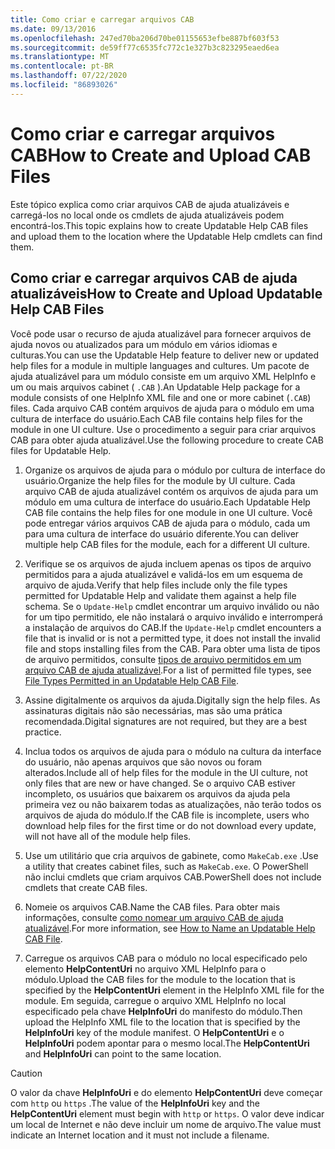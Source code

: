 ```yaml
---
title: Como criar e carregar arquivos CAB
ms.date: 09/13/2016
ms.openlocfilehash: 247ed70ba206d70be01155653efbe887bf603f53
ms.sourcegitcommit: de59ff77c6535fc772c1e327b3c823295eaed6ea
ms.translationtype: MT
ms.contentlocale: pt-BR
ms.lasthandoff: 07/22/2020
ms.locfileid: "86893026"
---
```

# <a name="how-to-create-and-upload-cab-files"></a><span data-ttu-id="59b44-102">Como criar e carregar arquivos CAB</span><span class="sxs-lookup"><span data-stu-id="59b44-102">How to Create and Upload CAB Files</span></span>

<span data-ttu-id="59b44-103">Este tópico explica como criar arquivos CAB de ajuda atualizáveis e carregá-los no local onde os cmdlets de ajuda atualizáveis podem encontrá-los.</span><span class="sxs-lookup"><span data-stu-id="59b44-103">This topic explains how to create Updatable Help CAB files and upload them to the location where the Updatable Help cmdlets can find them.</span></span>

## <a name="how-to-create-and-upload-updatable-help-cab-files"></a><span data-ttu-id="59b44-104">Como criar e carregar arquivos CAB de ajuda atualizáveis</span><span class="sxs-lookup"><span data-stu-id="59b44-104">How to Create and Upload Updatable Help CAB Files</span></span>

<span data-ttu-id="59b44-105">Você pode usar o recurso de ajuda atualizável para fornecer arquivos de ajuda novos ou atualizados para um módulo em vários idiomas e culturas.</span><span class="sxs-lookup"><span data-stu-id="59b44-105">You can use the Updatable Help feature to deliver new or updated help files for a module in multiple languages and cultures.</span></span> <span data-ttu-id="59b44-106">Um pacote de ajuda atualizável para um módulo consiste em um arquivo XML HelpInfo e um ou mais arquivos cabinet ( `.CAB` ).</span><span class="sxs-lookup"><span data-stu-id="59b44-106">An Updatable Help package for a module consists of one HelpInfo XML file and one or more cabinet (`.CAB`) files.</span></span> <span data-ttu-id="59b44-107">Cada arquivo CAB contém arquivos de ajuda para o módulo em uma cultura de interface do usuário.</span><span class="sxs-lookup"><span data-stu-id="59b44-107">Each CAB file contains help files for the module in one UI culture.</span></span> <span data-ttu-id="59b44-108">Use o procedimento a seguir para criar arquivos CAB para obter ajuda atualizável.</span><span class="sxs-lookup"><span data-stu-id="59b44-108">Use the following procedure to create CAB files for Updatable Help.</span></span>

1. <span data-ttu-id="59b44-109">Organize os arquivos de ajuda para o módulo por cultura de interface do usuário.</span><span class="sxs-lookup"><span data-stu-id="59b44-109">Organize the help files for the module by UI culture.</span></span> <span data-ttu-id="59b44-110">Cada arquivo CAB de ajuda atualizável contém os arquivos de ajuda para um módulo em uma cultura de interface do usuário.</span><span class="sxs-lookup"><span data-stu-id="59b44-110">Each Updatable Help CAB file contains the help files for one module in one UI culture.</span></span> <span data-ttu-id="59b44-111">Você pode entregar vários arquivos CAB de ajuda para o módulo, cada um para uma cultura de interface do usuário diferente.</span><span class="sxs-lookup"><span data-stu-id="59b44-111">You can deliver multiple help CAB files for the module, each for a different UI culture.</span></span>

1. <span data-ttu-id="59b44-112">Verifique se os arquivos de ajuda incluem apenas os tipos de arquivo permitidos para a ajuda atualizável e validá-los em um esquema de arquivo de ajuda.</span><span class="sxs-lookup"><span data-stu-id="59b44-112">Verify that help files include only the file types permitted for Updatable Help and validate them against a help file schema.</span></span> <span data-ttu-id="59b44-113">Se o `Update-Help` cmdlet encontrar um arquivo inválido ou não for um tipo permitido, ele não instalará o arquivo inválido e interromperá a instalação de arquivos do CAB.</span><span class="sxs-lookup"><span data-stu-id="59b44-113">If the `Update-Help` cmdlet encounters a file that is invalid or is not a permitted type, it does not install the invalid file and stops installing files from the CAB.</span></span> <span data-ttu-id="59b44-114">Para obter uma lista de tipos de arquivo permitidos, consulte [tipos de arquivo permitidos em um arquivo CAB de ajuda atualizável](./file-types-permitted-in-an-updatable-help-cab-file.md).</span><span class="sxs-lookup"><span data-stu-id="59b44-114">For a list of permitted file types, see [File Types Permitted in an Updatable Help CAB File](./file-types-permitted-in-an-updatable-help-cab-file.md).</span></span>

1. <span data-ttu-id="59b44-115">Assine digitalmente os arquivos da ajuda.</span><span class="sxs-lookup"><span data-stu-id="59b44-115">Digitally sign the help files.</span></span> <span data-ttu-id="59b44-116">As assinaturas digitais não são necessárias, mas são uma prática recomendada.</span><span class="sxs-lookup"><span data-stu-id="59b44-116">Digital signatures are not required, but they are a best practice.</span></span>

1. <span data-ttu-id="59b44-117">Inclua todos os arquivos de ajuda para o módulo na cultura da interface do usuário, não apenas arquivos que são novos ou foram alterados.</span><span class="sxs-lookup"><span data-stu-id="59b44-117">Include all of help files for the module in the UI culture, not only files that are new or have changed.</span></span> <span data-ttu-id="59b44-118">Se o arquivo CAB estiver incompleto, os usuários que baixarem os arquivos da ajuda pela primeira vez ou não baixarem todas as atualizações, não terão todos os arquivos de ajuda do módulo.</span><span class="sxs-lookup"><span data-stu-id="59b44-118">If the CAB file is incomplete, users who download help files for the first time or do not download every update, will not have all of the module help files.</span></span>

1. <span data-ttu-id="59b44-119">Use um utilitário que cria arquivos de gabinete, como `MakeCab.exe` .</span><span class="sxs-lookup"><span data-stu-id="59b44-119">Use a utility that creates cabinet files, such as `MakeCab.exe`.</span></span> <span data-ttu-id="59b44-120">O PowerShell não inclui cmdlets que criam arquivos CAB.</span><span class="sxs-lookup"><span data-stu-id="59b44-120">PowerShell does not include cmdlets that create CAB files.</span></span>

1. <span data-ttu-id="59b44-121">Nomeie os arquivos CAB.</span><span class="sxs-lookup"><span data-stu-id="59b44-121">Name the CAB files.</span></span> <span data-ttu-id="59b44-122">Para obter mais informações, consulte [como nomear um arquivo CAB de ajuda atualizável](./how-to-name-an-updatable-help-cab-file.md).</span><span class="sxs-lookup"><span data-stu-id="59b44-122">For more information, see [How to Name an Updatable Help CAB File](./how-to-name-an-updatable-help-cab-file.md).</span></span>

1. <span data-ttu-id="59b44-123">Carregue os arquivos CAB para o módulo no local especificado pelo elemento **HelpContentUri** no arquivo XML HelpInfo para o módulo.</span><span class="sxs-lookup"><span data-stu-id="59b44-123">Upload the CAB files for the module to the location that is specified by the **HelpContentUri** element in the HelpInfo XML file for the module.</span></span> <span data-ttu-id="59b44-124">Em seguida, carregue o arquivo XML HelpInfo no local especificado pela chave **HelpInfoUri** do manifesto do módulo.</span><span class="sxs-lookup"><span data-stu-id="59b44-124">Then upload the HelpInfo XML file to the location that is specified by the **HelpInfoUri** key of the module manifest.</span></span> <span data-ttu-id="59b44-125">O **HelpContentUri** e o **HelpInfoUri** podem apontar para o mesmo local.</span><span class="sxs-lookup"><span data-stu-id="59b44-125">The **HelpContentUri** and **HelpInfoUri** can point to the same location.</span></span>

> [!CAUTION]
> <span data-ttu-id="59b44-126">O valor da chave **HelpInfoUri** e do elemento **HelpContentUri** deve começar com `http` ou `https` .</span><span class="sxs-lookup"><span data-stu-id="59b44-126">The value of the **HelpInfoUri** key and the **HelpContentUri** element must begin with `http` or `https`.</span></span> <span data-ttu-id="59b44-127">O valor deve indicar um local de Internet e não deve incluir um nome de arquivo.</span><span class="sxs-lookup"><span data-stu-id="59b44-127">The value must indicate an Internet location and it must not include a filename.</span></span>

